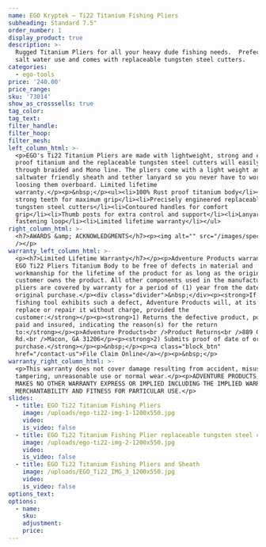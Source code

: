 ```yaml
---
name: EGO Kryptek — Ti22 Titanium Fishing Pliers
subheading: Standard 7.5"
order_number: 1
display_product: true
description: >-
  Rugged Titanium Pliers for all your heavy dude fishing needs.  Prefect for
  salt water use and comes with replaceable tungsten steel cutters.
categories:
  - ego-tools
price: '240.00'
price_range:
sku: '73014'
show_as_crosssells: true
tag_color:
tag_text:
filter_handle:
filter_hoop:
filter_mesh:
left_column_html: >-
  <p>EGO's Ti22 Titanium Pliers are made with lightweight, strong and corrosion
  proof titanium and the replaceable tungsten steel cutters will easily cut
  through braided and Mono line. The pliers come with a light weight and
  saltwater friendly sheath and tether lanyard so you never have to worry about
  loosing them overboard. Limited lifetime
  warranty.</p><p>&nbsp;</p><ul><li>100% Rust proof titanium body</li><li>Ultra
  strong teeth for maximum grip</li><li>Precisely engineered replaceable
  tungsten steel cutters</li><li>Contoured handles for comfort
  grip</li><li>Thumb posts for extra control and support</li><li>Lanyard
  fastening loop</li><li>Limited lifetime warranty</li></ul>
right_column_html: >-
  <h7>AWARDS &amp; ACKNOWLEDGMENTS</h7><p><img alt="" src="/images/spec2.jpg"
  /></p>
warranty_left_column_html: >-
  <p><h7>Limited Lifetime Warranty</h7></p><p>Adventure Products warrants the
  EGO Ti22 Pliers Titanium Body to be free of defects in material and
  workmanship for the lifetime of the product for as long as the original
  customer owns the product. All other components used in the manufacture of the
  pliers are covered by warranty for a period of (1) year from the date of
  original purchase.</p><div class="divider">&nbsp;</div><p><strong>If your EGO
  fishing tool exhibits such a defect, Adventure Products will, at its option,
  replace or repair it without charge, provided the
  customer:</strong></p><p><strong>1) Returns the defective product, postage
  paid and insured, indicating the reason(s) for the return
  to:</strong></p><p>Adventure Products<br />Product Returns<br />889 Guy Paine
  Rd.<br />Macon, GA 31206</p><p><strong>2) Submits proof of date of original
  purchase.</strong></p><p>&nbsp;</p><p><a class="block_btn"
  href="/contact-us">File Claim Online</a></p><p>&nbsp;</p>
warranty_right_column_html: >-
  <p>This warranty does not cover damage resulting from accident, misuse, abuse,
  tampering, unreasonable use or normal wear.</p><p>ADVENTURE PRODUCTS, INC.
  MAKES NO OTHER WARRANTY EXPRESS OR IMPLIED INCLUDING THE IMPLIED WARRANTIES OF
  MERCHANTABILITY AND FITNESS FOR PARTICULAR USE.</p>
slides:
  - title: EGO Ti22 Titanium Fishing Pliers
    image: /uploads/ego-ti22-img-1-1200x550.jpg
    video:
    is_video: false
  - title: EGO Ti22 Titanium Fishing Plier replaceable tungsten steel cutters Cutters
    image: /uploads/ego-ti22-img-2-1200x550.jpg
    video:
    is_video: false
  - title: EGO Ti22 Titanium Fishing Pliers and Sheath
    image: /uploads/EGO_Ti22_IMG_3_1200x550.jpg
    video:
    is_video: false
options_text:
options:
  - name:
    sku:
    adjustment:
    price:
---
```

